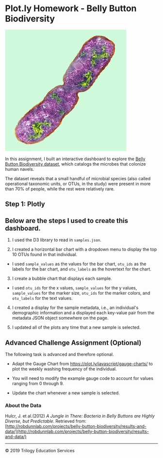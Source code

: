 # Plot.ly Homework - Belly Button Biodiversity

![Bacteria by filterforge.com](Images/bacteria.jpg)

In this assignment, I built an interactive dashboard to explore the [Belly Button Biodiversity dataset](http://robdunnlab.com/projects/belly-button-biodiversity/), which catalogs the microbes that colonize human navels.

The dataset reveals that a small handful of microbial species (also called operational taxonomic units, or OTUs, in the study) were present in more than 70% of people, while the rest were relatively rare.

## Step 1: Plotly

## Below are the steps I used to create this dashboard.

1. I used the D3 library to read in `samples.json`.

2. I created a horizontal bar chart with a dropdown menu to display the top 10 OTUs found in that individual.

*  I used `sample_values` as the values for the bar chart, `otu_ids` as the labels for the bar chart, and `otu_labels` as the hovertext for the chart.

3. I create a bubble chart that displays each sample.

* I used `otu_ids` for the x values, `sample_values` for the y values,  `sample_values` for the marker size, `otu_ids` for the marker colors, and `otu_labels` for the text values.

4. I created a display for the sample metadata, i.e., an individual's demographic information and a displayed each key-value pair from the metadata JSON object somewhere on the page.

5. I updated all of the plots any time that a new sample is selected.

## Advanced Challenge Assignment (Optional)

The following task is advanced and therefore optional.

* Adapt the Gauge Chart from <https://plot.ly/javascript/gauge-charts/> to plot the weekly washing frequency of the individual.

* You will need to modify the example gauge code to account for values ranging from 0 through 9.

* Update the chart whenever a new sample is selected.

### About the Data

Hulcr, J. et al.(2012) _A Jungle in There: Bacteria in Belly Buttons are Highly Diverse, but Predictable_. Retrieved from: [http://robdunnlab.com/projects/belly-button-biodiversity/results-and-data/](http://robdunnlab.com/projects/belly-button-biodiversity/results-and-data/)

- - -

© 2019 Trilogy Education Services
